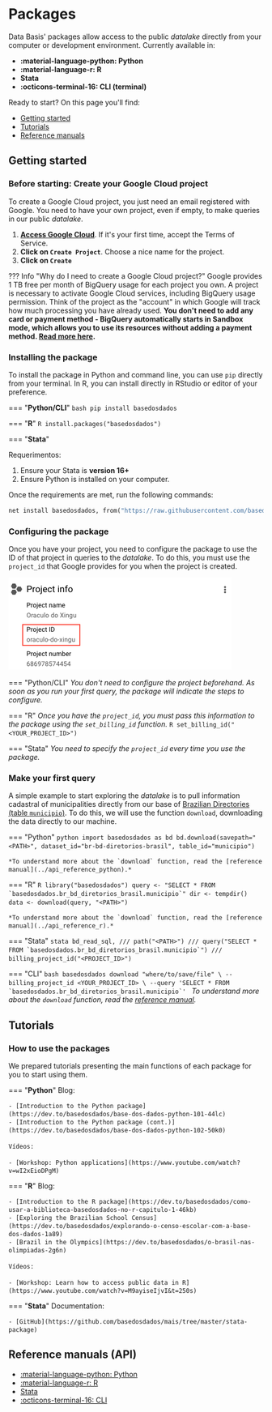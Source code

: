 # Packages

Data Basis' packages allow access to the public *datalake*
directly from your computer or development environment. Currently available in:

- **:material-language-python: Python**
- **:material-language-r: R**
- **Stata**
- **:octicons-terminal-16: CLI (terminal)**

Ready to start? On this page you'll find:

- [Getting started](#getting-started)
- [Tutorials](#tutorials)
- [Reference manuals](#reference-manuals-api)

## Getting started

### Before starting: Create your Google Cloud project

To create a Google Cloud project, you just need an email registered with
Google. You need to have your own project, even if empty, to
make queries in our public *datalake*.

1. **[Access Google Cloud](https://console.cloud.google.com/projectselector2/home/dashboard)**.
   If it's your first time, accept the Terms of Service.
2. **Click on `Create Project`**. Choose a nice name for the project.
3. **Click on `Create`**

??? Info "Why do I need to create a Google Cloud project?"
    Google provides 1 TB free per month of BigQuery usage for each
    project you own. A project is necessary to activate Google Cloud
    services, including BigQuery usage permission.
    Think of the project as the "account" in which Google will track how
    much processing you have already used. **You don't need to add
    any card or payment method - BigQuery automatically starts in Sandbox mode, which allows you to use its resources without adding a payment method. [Read more here](https://cloud.google.com/bigquery/docs/sandbox/).**

### Installing the package

To install the package in Python and command line, you can use
`pip` directly from your terminal. In R, you can install directly in
RStudio or
editor of your preference.

=== "**Python/CLI**"
    ```bash
    pip install basedosdados
    ```

=== "**R**"
    ```R
    install.packages("basedosdados")
    ```

=== "**Stata**"

Requerimentos:

1. Ensure your Stata is __version 16+__
2. Ensure Python is installed on your computer.

Once the requirements are met, run the following commands:

```stata
net install basedosdados, from("https://raw.githubusercontent.com/basedosdados/mais/master/stata-package")
```

### Configuring the package

Once you have your project, you need to configure the package to use the ID
of that project in queries to the *datalake*. To do this, you must use the
`project_id` that Google provides for you when the
project is created.

![Example of Project ID in BigQuery](images/project_id_example.png)

=== "Python/CLI"
    *You don't need to configure the project beforehand. As soon as you
    run your first query, the package will indicate the steps to configure.*

=== "R"
    *Once you have the `project_id`, you must pass this information to the package using the `set_billing_id` function.*
    ```R
    set_billing_id("<YOUR_PROJECT_ID>")
    ```

=== "Stata"
    *You need to specify the `project_id` every time you use the package.*


### Make your first query

A simple example to start exploring the *datalake* is to pull information
cadastral of municipalities directly from our base of [Brazilian Directories (table `municipio`)](https://basedosdados.org/dataset/br-bd-diretorios-brasil). To do this, we will use the
function `download`, downloading the data directly to our machine.

=== "Python"
    ```python
    import basedosdados as bd
    bd.download(savepath="<PATH>",
    dataset_id="br-bd-diretorios-brasil", table_id="municipio")
    ```

    *To understand more about the `download` function, read the [reference manual](../api_reference_python).*

=== "R"
    ```R
    library("basedosdados")
    query <- "SELECT * FROM `basedosdados.br_bd_diretorios_brasil.municipio`"
    dir <- tempdir()
    data <- download(query, "<PATH>")
    ```

    *To understand more about the `download` function, read the [reference manual](../api_reference_r).*

=== "Stata"
    ```stata
    bd_read_sql, ///
        path("<PATH>") ///
        query("SELECT * FROM `basedosdados.br_bd_diretorios_brasil.municipio`") ///
        billing_project_id("<PROJECT_ID>")
    ```

=== "CLI"
    ```bash
    basedosdados download "where/to/save/file" \
    --billing_project_id <YOUR_PROJECT_ID> \
    --query 'SELECT * FROM
    `basedosdados.br_bd_diretorios_brasil.municipio`'
    ```
    *To understand more about the `download` function, read the [reference manual](../api_reference_cli).*

## Tutorials

### How to use the packages

We prepared tutorials presenting the main functions of each package
for you to start using them.

=== "**Python**"
    Blog:

    - [Introduction to the Python package](https://dev.to/basedosdados/base-dos-dados-python-101-44lc)
    - [Introduction to the Python package (cont.)](https://dev.to/basedosdados/base-dos-dados-python-102-50k0)

    Vídeos:

    - [Workshop: Python applications](https://www.youtube.com/watch?v=wI2xEioDPgM)

=== "**R**"
    Blog:

    - [Introduction to the R package](https://dev.to/basedosdados/como-usar-a-biblioteca-basedosdados-no-r-capitulo-1-46kb)
    - [Exploring the Brazilian School Census](https://dev.to/basedosdados/explorando-o-censo-escolar-com-a-base-dos-dados-1a89)
    - [Brazil in the Olympics](https://dev.to/basedosdados/o-brasil-nas-olimpiadas-2g6n)

    Vídeos:

    - [Workshop: Learn how to access public data in R](https://www.youtube.com/watch?v=M9ayiseIjvI&t=250s)

=== "**Stata**"
    Documentation:

    - [GitHub](https://github.com/basedosdados/mais/tree/master/stata-package)

## Reference manuals (API)

* [:material-language-python: Python](../api_reference_python)
* [:material-language-r: R](../api_reference_r)
* [Stata](../api_reference_stata)
* [:octicons-terminal-16: CLI](../api_reference_cli)
